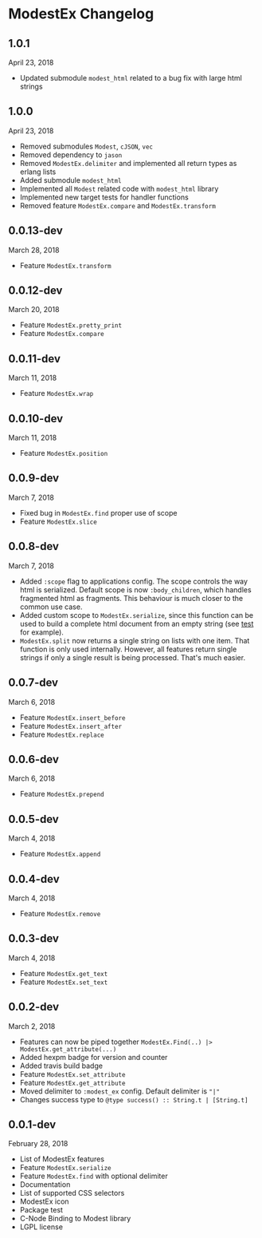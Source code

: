 # ModestEx Changelog

## 1.0.1

April 23, 2018

- Updated submodule `modest_html` related to a bug fix with large html strings

## 1.0.0

April 23, 2018

- Removed submodules `Modest`, `cJSON`, `vec`
- Removed dependency to `jason`
- Removed `ModestEx.delimiter` and implemented all return types as erlang lists
- Added submodule `modest_html`
- Implemented all `Modest` related code with `modest_html` library
- Implemented new target tests for handler functions
- Removed feature `ModestEx.compare` and `ModestEx.transform`

## 0.0.13-dev

March 28, 2018

- Feature `ModestEx.transform`

## 0.0.12-dev

March 20, 2018

- Feature `ModestEx.pretty_print`
- Feature `ModestEx.compare`

## 0.0.11-dev

March 11, 2018

- Feature `ModestEx.wrap`

## 0.0.10-dev

March 11, 2018

- Feature `ModestEx.position`

## 0.0.9-dev

March 7, 2018

- Fixed bug in `ModestEx.find` proper use of scope
- Feature `ModestEx.slice`

## 0.0.8-dev

March 7, 2018

- Added `:scope` flag to applications config. The scope controls the way html is serialized. Default scope is now `:body_children`, which handles fragmented html as fragments. This behaviour is much closer to the common use case.
- Added custom scope to `ModestEx.serialize`, since this function can be used to build a complete html document from an empty string (see [test](https://github.com/f34nk/modest_ex/blob/master/test/modest_ex_serialize_test.exs#L5-L8) for example).
- `ModestEx.split` now returns a single string on lists with one item. That function is only used internally. However, all features return single strings if only a single result is being processed. That's much easier.

## 0.0.7-dev

March 6, 2018

- Feature `ModestEx.insert_before`
- Feature `ModestEx.insert_after`
- Feature `ModestEx.replace`

## 0.0.6-dev

March 6, 2018

- Feature `ModestEx.prepend`

## 0.0.5-dev

March 4, 2018

- Feature `ModestEx.append`

## 0.0.4-dev

March 4, 2018

- Feature `ModestEx.remove`

## 0.0.3-dev

March 4, 2018

- Feature `ModestEx.get_text`
- Feature `ModestEx.set_text`

## 0.0.2-dev

March 2, 2018

- Features can now be piped together `ModestEx.Find(..) |> ModestEx.get_attribute(...)`
- Added hexpm badge for version and counter
- Added travis build badge
- Feature `ModestEx.set_attribute`
- Feature `ModestEx.get_attribute`
- Moved delimiter to `:modest_ex` config. Default delimiter is `"|"`
- Changes success type to `@type success() :: String.t | [String.t]`

## 0.0.1-dev

February 28, 2018

- List of ModestEx features
- Feature `ModestEx.serialize`
- Feature `ModestEx.find` with optional delimiter
- Documentation
- List of supported CSS selectors
- ModestEx icon
- Package test
- C-Node Binding to Modest library
- LGPL license